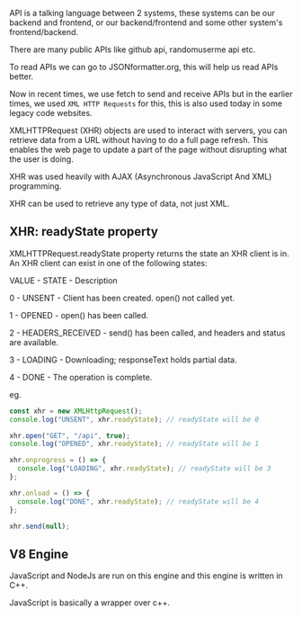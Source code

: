 API is a talking language between 2 systems, these systems can be our backend and frontend, or our backend/frontend and some other system's frontend/backend.

There are many public APIs like github api, randomuserme api etc.

To read APIs we can go to JSONformatter.org, this will help us read APIs better.

Now in recent times, we use fetch to send and receive APIs but in the earlier times, we used `XML HTTP Requests` for this, this is also used today in some legacy code websites.


XMLHTTPRequest (XHR) objects are used to interact with servers, you can retrieve data from a URL without having to do a full page refresh. This enables the web page to update a part of the page without disrupting what the user is doing.

XHR was used heavily with AJAX 
(Asynchronous JavaScript And XML) programming.

XHR can be used to retrieve any type of data, not just XML.

## XHR: readyState property

XMLHTTPRequest.readyState property returns the state an XHR client is in. An XHR client can exist in one of the following states:

VALUE - STATE - Description

0 -	UNSENT - Client has been created. open() not called yet.

1	- OPENED	- open() has been called.

2	- HEADERS_RECEIVED	- send() has been called, and headers and status are available.

3	- LOADING	- Downloading; responseText holds partial data.

4	- DONE	- The operation is complete.

eg.

```javascript
const xhr = new XMLHttpRequest();
console.log("UNSENT", xhr.readyState); // readyState will be 0

xhr.open("GET", "/api", true);
console.log("OPENED", xhr.readyState); // readyState will be 1

xhr.onprogress = () => {
  console.log("LOADING", xhr.readyState); // readyState will be 3
};

xhr.onload = () => {
  console.log("DONE", xhr.readyState); // readyState will be 4
};

xhr.send(null);

```


## V8 Engine

JavaScript and NodeJs are run on this engine and this engine is written in C++.

JavaScript is basically a wrapper over c++.